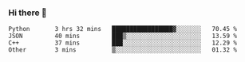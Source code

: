 ### Hi there 👋

<!--START_SECTION:waka-->

```text
Python       3 hrs 32 mins   █████████████████▓░░░░░░░   70.45 %
JSON         40 mins         ███▒░░░░░░░░░░░░░░░░░░░░░   13.59 %
C++          37 mins         ███░░░░░░░░░░░░░░░░░░░░░░   12.29 %
Other        3 mins          ▒░░░░░░░░░░░░░░░░░░░░░░░░   01.32 %
```

<!--END_SECTION:waka-->
<!--
**Boombag0607/Boombag0607** is a ✨ _special_ ✨ repository because its `README.md` (this file) appears on your GitHub profile.

Here are some ideas to get you started:

- 🔭 I’m currently working on ...
- 🌱 I’m currently learning ...
- 👯 I’m looking to collaborate on ...
- 🤔 I’m looking for help with ...
- 💬 Ask me about ...
- 📫 How to reach me: ...
- 😄 Pronouns: ...
- ⚡ Fun fact: ...
-->

